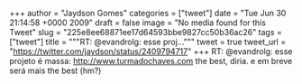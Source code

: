 
+++
author = "Jaydson Gomes"
categories = ["tweet"]
date = "Tue Jun 30 21:14:58 +0000 2009"
draft = false
image = "No media found for this Tweet"
slug = "225e8ee68871ee17d64593bbe9827cc50b36ac26"
tags = ["tweet"]
title = """RT: @evandrolg: esse proj..."""
tweet = true
tweet_url = "https://twitter.com/jaydson/status/2409794717"
+++
RT: @evandrolg: esse projeto é massa: http://www.turmadochaves.com the best, diria. e em breve será mais the best (hm?)
